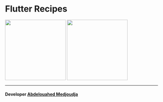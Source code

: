 # Flutter Recipes

<kbd><img src="https://github.com/GeekAbdelouahed/Flutter-Recipes/blob/master/screenshot/0.png" width="200"></kbd>
<kbd><img src="https://github.com/GeekAbdelouahed/Flutter-Recipes/blob/master/screenshot/1.png" width="200"></kbd>

---

 #### Developer [Abdelouahed Medjoudja](https://www.facebook.com/AbdelouahedMedjoudja)
